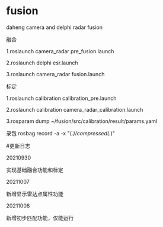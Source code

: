 # fusion
daheng camera and delphi radar fusion

融合

1.roslaunch camera_radar pre_fusion.launch

2.roslaunch delphi esr.launch

3.roslaunch camera_radar fusion.launch

标定

1.roslaunch calibration calibration_pre.launch

2.roslaunch calibration camera_radar_calibration.launch

3.rosparam dump ~/fusion/src/calibration/result/params.yaml

录包
rosbag record -a -x "(.*)/compressed(.*)"

#更新日志

20210930

实现基础融合功能和标定

20211007

新增显示雷达点属性功能

20211008

新增初步匹配功能，仅能运行
